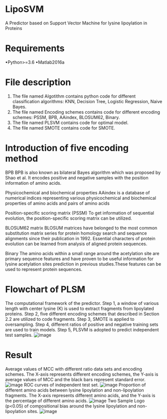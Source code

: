 # LipoSVM
A Predictor based on Support Vector Machine for lysine lipoylation in Proteins 
# Requirements
•Python>=3.6
•Matlab2016a
# File description
1. The file named Algotithm contains python code for different classification algorithms: KNN, Decision Tree, Logistic Regression, Naive Bayes.
2. The file named Encoding schemes contains code for different encoding schemes: PSSM, BPB, AAindex, BLOSUM62, Binary.
3. The file named PLSVM contains code for optimal model.
4. The file named SMOTE contains code for SMOTE.
# Introduction of five encoding method
BPB
BPB is also known as bilateral Bayes algorithm which was proposed by Shao et al. It encodes positive and negative samples with the position information of amino acids.

Physicochemical and biochemical properties
AAindex is a database of numerical indices representing various physicochemical and biochemical properties of amino acids and pairs of amino acids

Position-specific scoring matrix (PSSM)
To get information of sequential evolution, the position-specific scoring matrix can be utilized. 

BLOSUM62 matrix
BLOSUM matrices have belonged to the most common substitution matrix series for protein homology search and sequence alignments since their publication in 1992. Essential characters of protein evolution can be learned from analysis of aligned protein sequences.

Binary
The amino acids within a small range around the acetylation site are primary sequence features and have proven to be useful information for lysine acetylation sites prediction in previous studies.These features can be used to represent protein sequences.

# Flowchart of PLSM
The computational framework of the predictor. Step 1, a window of various length with center lysine (K) is used to extract fragments from lipoylated proteins. Step 2, five different encoding schemes that described in Section 2.2 are utilized to code fragments. Step 3, SMOTE is applied to oversampling. Step 4, different ratios of positive and negative training sets are used to train models. Step 5, PLSVM is adopted to predict independent test samples.
![image](https://github.com/stars20180811/PLSVM/blob/Image/Figure%201.jpg)

# Result
Average values of MCC with different ratio data sets and encoding schemes. The X-axis represents different encoding schemes, the Y-axis is average values of MCC and the black bars represent standard error.
![image](https://github.com/stars20180811/PLSVM/blob/Image/Figure%202.jpg)
ROC curves of independent test set.
![image](https://github.com/stars20180811/PLSVM/blob/Image/Figure%203.jpg)
Proportion of different amino acids between lysine lipoylation and non-lipoylation fragments. The X-axis represents different amino acids, and the Y-axis is the percentage of different amino acids.
![image](https://github.com/stars20180811/PLSVM/blob/Image/Figure%204.jpg)
Two Sample Logo (p<0.05) of compositional bias around the lysine lipoylation and non-lipoylation sites.
![image](https://github.com/stars20180811/PLSVM/blob/Image/Figure%205.jpg)




